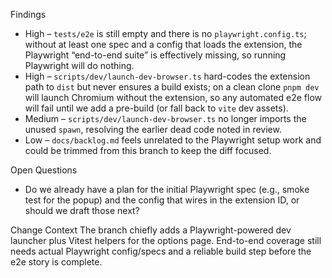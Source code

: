 Findings

- High – `tests/e2e` is still empty and there is no `playwright.config.ts`; without at least one spec and a config that loads the extension, the Playwright “end-to-end suite” is effectively missing, so running Playwright will do nothing.
- High – `scripts/dev/launch-dev-browser.ts` hard-codes the extension path to `dist` but never ensures a build exists; on a clean clone `pnpm dev` will launch Chromium without the extension, so any automated e2e flow will fail until we add a pre-build (or fall back to `vite` dev assets).
- Medium – `scripts/dev/launch-dev-browser.ts` no longer imports the unused `spawn`, resolving the earlier dead code noted in review.
- Low – `docs/backlog.md` feels unrelated to the Playwright setup work and could be trimmed from this branch to keep the diff focused.

Open Questions

- Do we already have a plan for the initial Playwright spec (e.g., smoke test for the popup) and the config that wires in the extension ID, or should we draft those next?

Change Context
The branch chiefly adds a Playwright-powered dev launcher plus Vitest helpers for the options page. End-to-end coverage still needs actual Playwright config/specs and a reliable build step before the e2e story is complete.
